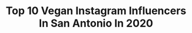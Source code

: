 ---
title: Top 10 Vegan Instagram Influencers In San Antonio In 2020
description: >-
  Find top vegan Instagram influencers in San Antonio in 2020. Most popular hashtags: #vegan #cookies #vegancake #squats.
platform: Instagram
profiles:
  - username: "theveggiepilot"
    fullname: >-
      Vegan Airline Pilot
    location: "United States"
    followers: 29046
    engagement: 587
    commentsToLikes: 0.034888
    id: ck0w63mxb6qry0i19pcn6dxqd
    verified: false
    hashtags: "#vegandesserts, #hijodesumadre, #vegansushi, #veganegg"
  - username: "tarabaros"
    fullname: >-
      Tara Goetz-Baros
    location: "United States"
    followers: 2132
    engagement: 1479
    commentsToLikes: 0.048806
    id: ck6u7oo9fmroh0j71vzregk5q
    verified: false
    hashtags: "#redaesthetic, #porta400"
  - username: "abeeveryday"
    fullname: >-
      Abraham | Donut Connoisseur
    location: "United States"
    followers: 7136
    engagement: 644
    commentsToLikes: 0.146045
    id: ck5pzsgf82iyd0i11bt9qj55g
    verified: false
    hashtags: "#lickyourphone, #drake, #safoodpics, #date"
  - username: "modernveganfam"
    fullname: >-
      Modern Vegan Familia
    location: "United States"
    followers: 25743
    engagement: 168
    commentsToLikes: 0.103150
    id: ck0vw3p88rylr0i19by1o7z2o
    verified: false
    hashtags: "#pitaya, #thumbprintcookies, #tree, #veganmarshmallows"
  - username: "lizostyle"
    fullname: >-
      𝑹𝒐𝒔𝒆 𝑭𝒆𝒓𝒓𝒆𝒊𝒓𝒂 🌹StylistBlogger
    location: "United States"
    followers: 109008
    engagement: 98
    commentsToLikes: 0.114253
    id: ck6tou7spg4zc0j71tk0kxdun
    verified: false
    hashtags: "#yogainspiration, #comfyoutfit, #consciousness, #vegan"
  - username: "kommienezuspadt"
    fullname: >-
      Lars Kommienezuspadt
    location: "United States"
    followers: 38368
    engagement: 351
    commentsToLikes: 0.028821
    id: ck0w1mpcpk3h30i19k3ilnfm8
    verified: false
    hashtags: "#patreon, #westcoast, #lisadeltoro, #southern"
  - username: "josephbrycetattoo"
    fullname: >-
      JOSEPH BRYCE
    location: "United States"
    followers: 56586
    engagement: 96
    commentsToLikes: 0.012965
    id: ck1384rkzehzw0i196lnrxv5c
    verified: false
    hashtags: ""
  - username: "vegicano"
    fullname: >-
      Rudy Ramos
    location: "United States"
    followers: 42287
    engagement: 194
    commentsToLikes: 0.032078
    id: ck135fab314mb0i19g5dgg7mf
    verified: false
    hashtags: "#vegan"
  - username: "kyliedennison"
    fullname: >-
      K Y L I E •🦄✨
    location: "United States"
    followers: 28288
    engagement: 1011
    commentsToLikes: 0.080815
    id: ck5pwdjtzmbjy0i11nizuw21w
    verified: false
    hashtags: "#experienceihg, #hamiltonisoverparty, #bellamihair, #expresspartner"
  - username: "silversparklesonme"
    fullname: >-
      K r i s t e l
    location: "United States"
    followers: 6016
    engagement: 3808
    commentsToLikes: 0.139101
    id: ck9wftswjqij20j78jzzzm8m0
    verified: false
    hashtags: "#ditchingthedye, #pareidepintar, #quarantine, #silvervixens"
---